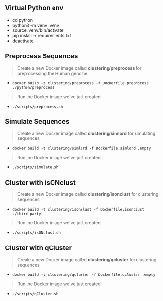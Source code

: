 ## Virtual Python env

- cd python
- python3 -m venv .venv
- source .venv/bin/activate
- pip install -r requirements.txt
- deactivate

## Preprocess Sequences

> Create a new Docker image called **clustering/preprocess** for preprocessing the Human genome

- `docker build -t clustering/preprocess -f Dockerfile.preprocess ./python/preprocess`

> Run the Docker image we've just created

- `./scripts/preprocess.sh`

## Simulate Sequences

> Create a new Docker image called **clustering/simlord** for simulating sequences

- `docker build -t clustering/simlord -f Dockerfile.simlord .empty`

> Run the Docker image we've just created

- `./scripts/simulate.sh`

## Cluster with isONclust

> Create a new Docker image called **clustering/isonclust** for clustering sequences

- `docker build -t clustering/isonclust -f Dockerfile.isonclust ./third-party`

> Run the Docker image we've just created

- `./scripts/isONclust.sh`

## Cluster with qCluster

> Create a new Docker image called **clustering/qcluster** for clustering sequences

- `docker build -t clustering/qcluster -f Dockerfile.qcluster .empty`

> Run the Docker image we've just created

- `./scripts/qCluster.sh`
